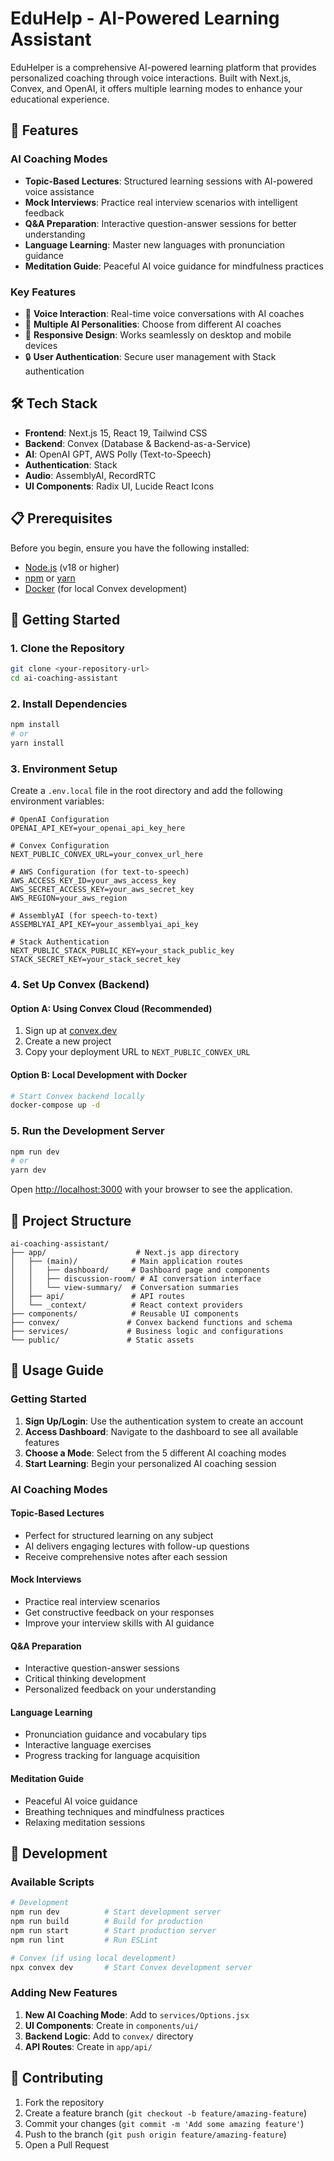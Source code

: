 # EduHelp - AI-Powered Learning Assistant

EduHelper is a comprehensive AI-powered learning platform that provides personalized coaching through voice interactions. Built with Next.js, Convex, and OpenAI, it offers multiple learning modes to enhance your educational experience.

## 🚀 Features

### AI Coaching Modes
- **Topic-Based Lectures**: Structured learning sessions with AI-powered voice assistance
- **Mock Interviews**: Practice real interview scenarios with intelligent feedback
- **Q&A Preparation**: Interactive question-answer sessions for better understanding
- **Language Learning**: Master new languages with pronunciation guidance
- **Meditation Guide**: Peaceful AI voice guidance for mindfulness practices

### Key Features
- 🎤 **Voice Interaction**: Real-time voice conversations with AI coaches
- 🧠 **Multiple AI Personalities**: Choose from different AI coaches
- 📱 **Responsive Design**: Works seamlessly on desktop and mobile devices
- 🔒 **User Authentication**: Secure user management with Stack authentication

## 🛠️ Tech Stack

- **Frontend**: Next.js 15, React 19, Tailwind CSS
- **Backend**: Convex (Database & Backend-as-a-Service)
- **AI**: OpenAI GPT, AWS Polly (Text-to-Speech)
- **Authentication**: Stack
- **Audio**: AssemblyAI, RecordRTC
- **UI Components**: Radix UI, Lucide React Icons

## 📋 Prerequisites

Before you begin, ensure you have the following installed:
- [Node.js](https://nodejs.org/) (v18 or higher)
- [npm](https://www.npmjs.com/) or [yarn](https://yarnpkg.com/)
- [Docker](https://www.docker.com/) (for local Convex development)

## 🚀 Getting Started

### 1. Clone the Repository
```bash
git clone <your-repository-url>
cd ai-coaching-assistant
```

### 2. Install Dependencies
```bash
npm install
# or
yarn install
```

### 3. Environment Setup

Create a `.env.local` file in the root directory and add the following environment variables:

```env
# OpenAI Configuration
OPENAI_API_KEY=your_openai_api_key_here

# Convex Configuration
NEXT_PUBLIC_CONVEX_URL=your_convex_url_here

# AWS Configuration (for text-to-speech)
AWS_ACCESS_KEY_ID=your_aws_access_key
AWS_SECRET_ACCESS_KEY=your_aws_secret_key
AWS_REGION=your_aws_region

# AssemblyAI (for speech-to-text)
ASSEMBLYAI_API_KEY=your_assemblyai_api_key

# Stack Authentication
NEXT_PUBLIC_STACK_PUBLIC_KEY=your_stack_public_key
STACK_SECRET_KEY=your_stack_secret_key
```

### 4. Set Up Convex (Backend)

#### Option A: Using Convex Cloud (Recommended)
1. Sign up at [convex.dev](https://convex.dev)
2. Create a new project
3. Copy your deployment URL to `NEXT_PUBLIC_CONVEX_URL`

#### Option B: Local Development with Docker
```bash
# Start Convex backend locally
docker-compose up -d
```

### 5. Run the Development Server
```bash
npm run dev
# or
yarn dev
```

Open [http://localhost:3000](http://localhost:3000) with your browser to see the application.

## 📁 Project Structure

```
ai-coaching-assistant/
├── app/                    # Next.js app directory
│   ├── (main)/            # Main application routes
│   │   ├── dashboard/     # Dashboard page and components
│   │   ├── discussion-room/ # AI conversation interface
│   │   └── view-summary/  # Conversation summaries
│   ├── api/               # API routes
│   └── _context/          # React context providers
├── components/            # Reusable UI components
├── convex/               # Convex backend functions and schema
├── services/             # Business logic and configurations
└── public/               # Static assets
```

## 🎯 Usage Guide

### Getting Started
1. **Sign Up/Login**: Use the authentication system to create an account
2. **Access Dashboard**: Navigate to the dashboard to see all available features
3. **Choose a Mode**: Select from the 5 different AI coaching modes
4. **Start Learning**: Begin your personalized AI coaching session

### AI Coaching Modes

#### Topic-Based Lectures
- Perfect for structured learning on any subject
- AI delivers engaging lectures with follow-up questions
- Receive comprehensive notes after each session

#### Mock Interviews
- Practice real interview scenarios
- Get constructive feedback on your responses
- Improve your interview skills with AI guidance

#### Q&A Preparation
- Interactive question-answer sessions
- Critical thinking development
- Personalized feedback on your understanding

#### Language Learning
- Pronunciation guidance and vocabulary tips
- Interactive language exercises
- Progress tracking for language acquisition

#### Meditation Guide
- Peaceful AI voice guidance
- Breathing techniques and mindfulness practices
- Relaxing meditation sessions

## 🔧 Development

### Available Scripts

```bash
# Development
npm run dev          # Start development server
npm run build        # Build for production
npm run start        # Start production server
npm run lint         # Run ESLint

# Convex (if using local development)
npx convex dev       # Start Convex development server
```

### Adding New Features

1. **New AI Coaching Mode**: Add to `services/Options.jsx`
2. **UI Components**: Create in `components/ui/`
3. **Backend Logic**: Add to `convex/` directory
4. **API Routes**: Create in `app/api/`


## 🤝 Contributing

1. Fork the repository
2. Create a feature branch (`git checkout -b feature/amazing-feature`)
3. Commit your changes (`git commit -m 'Add some amazing feature'`)
4. Push to the branch (`git push origin feature/amazing-feature`)
5. Open a Pull Request

